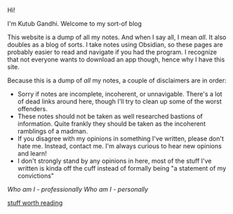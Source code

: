 Hi!

I'm Kutub Gandhi. Welcome to my sort-of blog

This website is a dump of all my notes. And when I say all, I mean *all*. It also doubles as a blog of sorts. I take notes using Obsidian, so these pages are probably easier to read and navigate if you had the program. I recognize that not everyone wants to download an app though, hence why I have this site.

Because this is a dump of *all* my notes, a couple of disclaimers are in order:

* Sorry if notes are incomplete, incoherent, or unnavigable. There's a lot of dead links around here, though I'll try to clean up some of the worst offenders.
* These notes should not be taken as well researched bastions of information. Quite frankly they should be taken as the incoherent ramblings of a madman.
* If you disagree with my opinions in something I've written, please don't hate me. Instead, contact me. I'm always curious to hear new opinions and learn!
* I don't strongly stand by any opinions in here, most of the stuff I've written is kinda off the cuff instead of formally being "a statement of my convictions"

*Who am I - professionally*
*Who am I - personally*

[stuff worth reading](stuff%20worth%20reading.md)
